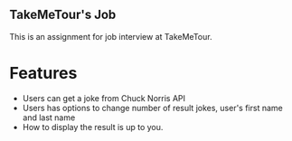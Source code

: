## TakeMeTour's Job
This is an assignment for job interview at TakeMeTour.

# Features
- Users can get a joke from Chuck Norris API
- Users has options to change number of result jokes, user's first name and last name
- How to display the result is up to you.
